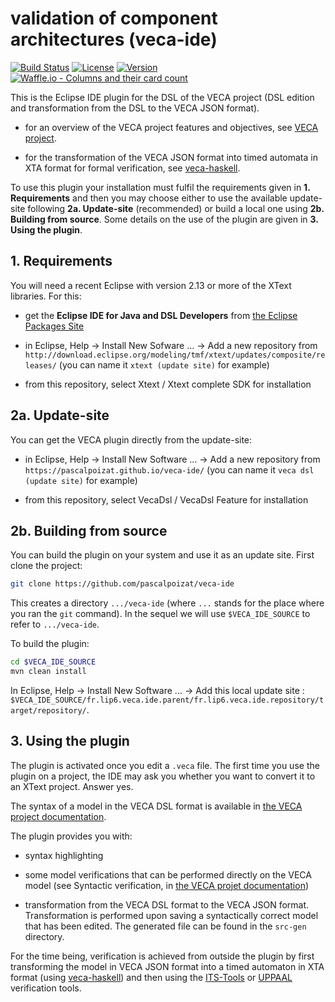 # validation of component architectures (veca-ide)

[![Build Status](https://img.shields.io/travis/pascalpoizat/veca-ide/master.svg?style=flat-square)](https://travis-ci.org/pascalpoizat/veca-ide)
[![License](https://img.shields.io/github/license/pascalpoizat/veca-ide.svg?style=flat-square)](LICENSE)
[![Version](https://img.shields.io/github/tag/pascalpoizat/veca-ide.svg?style=flat-square&label=version)](pom.xml)<br/>
[![Waffle.io - Columns and their card count](https://badge.waffle.io/pascalpoizat/veca-ide.svg?columns=all)](https://waffle.io/pascalpoizat/veca-ide)
<!--[![Code Coverage](https://img.shields.io/coveralls/pascalpoizat/veca-ide/master.svg?style=flat-square)](https://coveralls.io/github/pascalpoizat/veca-ide)-->

This is the Eclipse IDE plugin for the DSL of the VECA project (DSL edition and transformation from the DSL to the VECA JSON format). 

- for an overview of the VECA project features and objectives, see [VECA project](https://pascalpoizat.github.io/veca-web).

- for the transformation of the VECA JSON format into timed automata in XTA format for formal verification, see [veca-haskell](https://github.com/pascalpoizat/veca-haskell).

To use this plugin your installation must fulfil the requirements given in **1. Requirements** and then you may choose either to use the available update-site following **2a. Update-site** (recommended) or build a local one using **2b. Building from source**. Some details on the use of the plugin are given in **3. Using the plugin**.

## 1. Requirements

You will need a recent Eclipse with version 2.13 or more of the XText libraries.
For this:

- get the **Eclipse IDE for Java and DSL Developers** from [the Eclipse Packages Site](https://www.eclipse.org/downloads/eclipse-packages/)

- in Eclipse, Help -> Install New Sofware ... -> Add a new repository from `http://download.eclipse.org/modeling/tmf/xtext/updates/composite/releases/` (you can name it `xtext (update site)` for example)

- from this repository, select Xtext / Xtext complete SDK for installation

## 2a. Update-site

You can get the VECA plugin directly from the update-site:

- in Eclipse, Help -> Install New Software ... -> Add a new repository from `https://pascalpoizat.github.io/veca-ide/` (you can name it `veca dsl (update site)` for example)

- from this repository, select VecaDsl / VecaDsl Feature for installation

## 2b. Building from source

You can build the plugin on your system and use it as an update site.
First clone the project:

```sh
git clone https://github.com/pascalpoizat/veca-ide
```

This creates a directory `.../veca-ide` (where `...` stands for the place where you ran the `git` command). In the sequel we will use `$VECA_IDE_SOURCE` to refer to `.../veca-ide`.

To build the plugin:

```sh
cd $VECA_IDE_SOURCE
mvn clean install
```

In Eclipse, Help -> Install New Software ... -> Add this local update site : `$VECA_IDE_SOURCE/fr.lip6.veca.ide.parent/fr.lip6.veca.ide.repository/target/repository/`.

## 3. Using the plugin

The plugin is activated once you edit a `.veca` file. The first time you use the plugin on a project, the IDE may ask you whether you want to convert it to an XText project. Answer yes.

The syntax of a model in the VECA DSL format is available in [the VECA project documentation](https://pascalpoizat.github.io/veca-web/documentation.html).

The plugin provides you with:

- syntax highlighting

- some model verifications that can be performed directly on the VECA model (see Syntactic verification, in [the VECA projet documentation](https://pascalpoizat.github.io/veca-web/documentation.html))

- transformation from the VECA DSL format to the VECA JSON format. Transformation is performed upon saving a syntactically correct model that has been edited. The generated file can be found in the `src-gen` directory.

For the time being, verification is achieved from outside the plugin by first transforming the model in VECA JSON format into a timed automaton in XTA format (using [veca-haskell](https://github.com/pascalpoizat/veca-haskell)) and then using the [ITS-Tools](https://lip6.github.io/ITSTools-web/) or [UPPAAL](http://uppaal.org) verification tools.